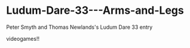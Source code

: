 # Ludum-Dare-33---Arms-and-Legs
Peter Smyth and Thomas Newlands's Ludum Dare 33 entry

videogames!!
